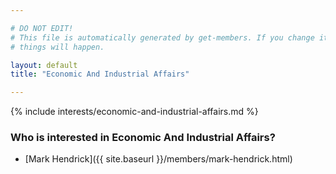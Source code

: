 ```yaml
---

# DO NOT EDIT!
# This file is automatically generated by get-members. If you change it, bad
# things will happen.

layout: default
title: "Economic And Industrial Affairs"

---
```


{% include interests/economic-and-industrial-affairs.md %}

### Who is interested in Economic And Industrial Affairs?


* [Mark Hendrick]({{ site.baseurl }}/members/mark-hendrick.html)
